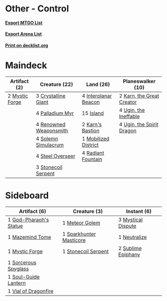 # Other - Control

#### [Export MTGO List](../collection/Other%20-%20Control/Other%20-%20Control.txt)
#### [Export Arena List](../collection/Other%20-%20Control/Other%20-%20Control_arena.txt)
#### [Print on decklist.org](http://decklist.org/?deckmain=3%09Crystalline%20Giant%0A4%09Interplanar%20Beacon%0A15%09Island%0A2%09Karn's%20Bastion%0A2%09Karn,%20the%20Great%20Creator%0A1%09Mobilized%20District%0A2%09Mystic%20Forge%0A4%09Palladium%20Myr%0A4%09Radiant%20Fountain%0A4%09Renowned%20Weaponsmith%0A4%09Solemn%20Simulacrum%0A4%09Steel%20Overseer%0A3%09Stonecoil%20Serpent%0A4%09Ugin,%20the%20Ineffable%0A4%09Ugin,%20the%20Spirit%20Dragon&deckside=1%09God-Pharaoh's%20Statue%0A1%09Mazemind%20Tome%0A1%09Meteor%20Golem%0A1%09Mystic%20Forge%0A3%09Mystical%20Dispute%0A1%09Neutralize%0A1%09Sorcerous%20Spyglass%0A1%09Soul-Guide%20Lantern%0A1%09Sparkhunter%20Masticore%0A1%09Stonecoil%20Serpent%0A2%09Sublime%20Epiphany%0A1%09Vial%20of%20Dragonfire)
# Maindeck

|                                      Artifact (2)                                       |                                          Creature (22)                                          |                                           Land (26)                                           |                                         Planeswalker (10)                                          |
|-----------------------------------------------------------------------------------------|-------------------------------------------------------------------------------------------------|-----------------------------------------------------------------------------------------------|----------------------------------------------------------------------------------------------------|
|2 [Mystic Forge](http://gatherer.wizards.com/Pages/Card/Details.aspx?multiverseid=466987)|3 [Crystalline Giant](http://gatherer.wizards.com/Pages/Card/Details.aspx?multiverseid=479754)   |4 [Interplanar Beacon](http://gatherer.wizards.com/Pages/Card/Details.aspx?multiverseid=461174)|2 [Karn, the Great Creator](http://gatherer.wizards.com/Pages/Card/Details.aspx?multiverseid=460928)|
|                                                                                         |4 [Palladium Myr](http://gatherer.wizards.com/Pages/Card/Details.aspx?multiverseid=389624)       |15 [Island](http://gatherer.wizards.com/Pages/Card/Details.aspx?multiverseid=439857)           |4 [Ugin, the Ineffable](http://gatherer.wizards.com/Pages/Card/Details.aspx?multiverseid=460929)    |
|                                                                                         |4 [Renowned Weaponsmith](http://gatherer.wizards.com/Pages/Card/Details.aspx?multiverseid=391905)|2 [Karn's Bastion](http://gatherer.wizards.com/Pages/Card/Details.aspx?multiverseid=461175)    |4 [Ugin, the Spirit Dragon](http://gatherer.wizards.com/Pages/Card/Details.aspx?multiverseid=391948)|
|                                                                                         |4 [Solemn Simulacrum](http://gatherer.wizards.com/Pages/Card/Details.aspx?multiverseid=389682)   |1 [Mobilized District](http://gatherer.wizards.com/Pages/Card/Details.aspx?multiverseid=461176)|                                                                                                    |
|                                                                                         |4 [Steel Overseer](http://gatherer.wizards.com/Pages/Card/Details.aspx?multiverseid=222714)      |4 [Radiant Fountain](http://gatherer.wizards.com/Pages/Card/Details.aspx?multiverseid=438810)  |                                                                                                    |
|                                                                                         |3 [Stonecoil Serpent](http://gatherer.wizards.com/Pages/Card/Details.aspx?multiverseid=473197)   |                                                                                               |                                                                                                    |


# Sideboard

|                                          Artifact (6)                                           |                                           Creature (3)                                           |                                         Instant (6)                                         |
|-------------------------------------------------------------------------------------------------|--------------------------------------------------------------------------------------------------|---------------------------------------------------------------------------------------------|
|1 [God-Pharaoh's Statue](http://gatherer.wizards.com/Pages/Card/Details.aspx?multiverseid=461165)|1 [Meteor Golem](http://gatherer.wizards.com/Pages/Card/Details.aspx?multiverseid=447378)         |3 [Mystical Dispute](http://gatherer.wizards.com/Pages/Card/Details.aspx?multiverseid=473020)|
|1 [Mazemind Tome](http://gatherer.wizards.com/Pages/Card/Details.aspx?multiverseid=485555)       |1 [Sparkhunter Masticore](http://gatherer.wizards.com/Pages/Card/Details.aspx?multiverseid=485563)|1 [Neutralize](http://gatherer.wizards.com/Pages/Card/Details.aspx?multiverseid=479579)      |
|1 [Mystic Forge](http://gatherer.wizards.com/Pages/Card/Details.aspx?multiverseid=466987)        |1 [Stonecoil Serpent](http://gatherer.wizards.com/Pages/Card/Details.aspx?multiverseid=473197)    |2 [Sublime Epiphany](http://gatherer.wizards.com/Pages/Card/Details.aspx?multiverseid=488254)|
|1 [Sorcerous Spyglass](http://gatherer.wizards.com/Pages/Card/Details.aspx?multiverseid=435407)  |                                                                                                  |                                                                                             |
|1 [Soul-Guide Lantern](http://gatherer.wizards.com/Pages/Card/Details.aspx?multiverseid=476488)  |                                                                                                  |                                                                                             |
|1 [Vial of Dragonfire](http://gatherer.wizards.com/Pages/Card/Details.aspx?multiverseid=394738)  |                                                                                                  |                                                                                             |

